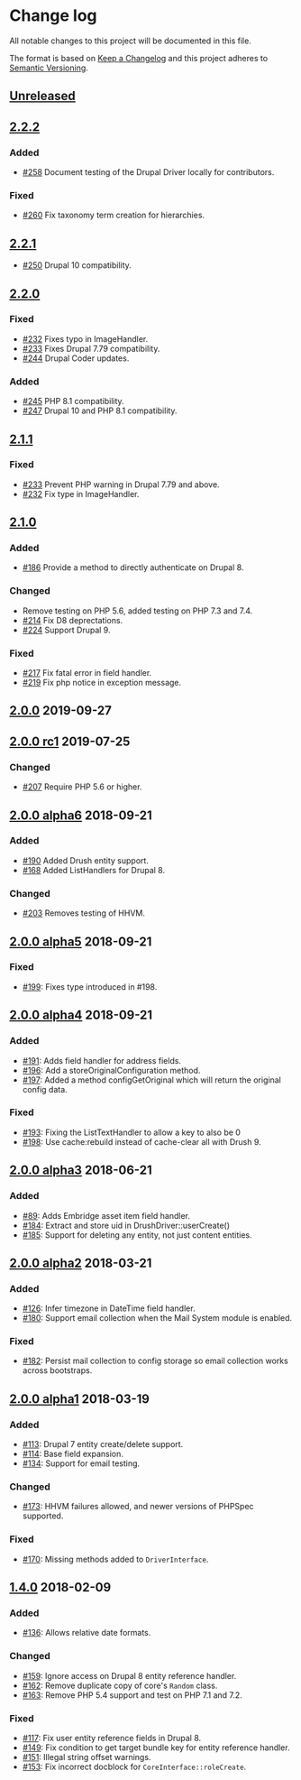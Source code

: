 # Change log

All notable changes to this project will be documented in this file.

The format is based on [Keep a Changelog](http://keepachangelog.com/)
and this project adheres to [Semantic Versioning](http://semver.org/).

## [Unreleased]
## [2.2.2]
### Added
  * [#258](https://github.com/jhedstrom/DrupalDriver/pull/258) Document testing of the Drupal Driver locally for contributors.
### Fixed
  * [#260](https://github.com/jhedstrom/DrupalDriver/pull/260) Fix taxonomy term creation for hierarchies.
## [2.2.1]
  * [#250](https://github.com/jhedstrom/DrupalDriver/pull/250) Drupal 10 compatibility.
## [2.2.0]
### Fixed
  * [#232](https://github.com/jhedstrom/DrupalDriver/pull/232) Fixes typo in ImageHandler.
  * [#233](https://github.com/jhedstrom/DrupalDriver/pull/233) Fixes Drupal 7.79 compatibility.
  * [#244](https://github.com/jhedstrom/DrupalDriver/pull/244) Drupal Coder updates.
### Added
  * [#245](https://github.com/jhedstrom/DrupalDriver/pull/245) PHP 8.1 compatibility.
  * [#247](https://github.com/jhedstrom/DrupalDriver/issues/247) Drupal 10 and PHP 8.1 compatibility.
## [2.1.1]
### Fixed
  * [#233](https://github.com/jhedstrom/DrupalDriver/pull/233) Prevent PHP warning in Drupal 7.79 and above.
  * [#232](https://github.com/jhedstrom/DrupalDriver/pull/232) Fix type in ImageHandler.
## [2.1.0]
### Added
  * [#186](https://github.com/jhedstrom/DrupalDriver/issues/168) Provide a method to directly authenticate on Drupal 8.
### Changed
  * Remove testing on PHP 5.6, added testing on PHP 7.3 and 7.4.
  * [#214](https://github.com/jhedstrom/DrupalDriver/pull/214) Fix D8 deprectations.
  * [#224](https://github.com/jhedstrom/DrupalDriver/pull/224) Support Drupal 9.
### Fixed
  * [#217](https://github.com/jhedstrom/DrupalDriver/pull/217) Fix fatal error in field handler.
  * [#219](https://github.com/jhedstrom/DrupalDriver/issues/219) Fix php notice in exception message.
## [2.0.0] 2019-09-27
## [2.0.0 rc1] 2019-07-25
### Changed
  * [#207](https://github.com/jhedstrom/DrupalDriver/pull/207) Require PHP 5.6 or higher.
## [2.0.0 alpha6] 2018-09-21
### Added
  * [#190](https://github.com/jhedstrom/DrupalDriver/pull/190) Added Drush entity support.
  * [#168](https://github.com/jhedstrom/DrupalDriver/issues/168) Added ListHandlers for Drupal 8.
### Changed
  * [#203](https://github.com/jhedstrom/DrupalDriver/pull/203) Removes testing of HHVM.
## [2.0.0 alpha5] 2018-09-21
### Fixed
  * [#199](https://github.com/jhedstrom/DrupalDriver/pull/199): Fixes type
    introduced in #198.
## [2.0.0 alpha4] 2018-09-21
### Added
  * [#191](https://github.com/jhedstrom/DrupalDriver/pull/191): Adds field
    handler for address fields.
  * [#196](https://github.com/jhedstrom/DrupalDriver/pull/196): Add a
    storeOriginalConfiguration method.
  * [#197](https://github.com/jhedstrom/DrupalDriver/pull/197): Added a method
    configGetOriginal which will return the original config data.
### Fixed
  * [#193](https://github.com/jhedstrom/DrupalDriver/pull/193): Fixing the
    ListTextHandler to allow a key to also be 0
  * [#198](https://github.com/jhedstrom/DrupalDriver/pull/198): Use
    cache:rebuild instead of cache-clear all with Drush 9.
## [2.0.0 alpha3] 2018-06-21
### Added
  * [#89](https://github.com/jhedstrom/DrupalDriver/pull/89): Adds Embridge asset
    item field handler.
  * [#184](https://github.com/jhedstrom/DrupalDriver/pull/184): Extract and store
    uid in DrushDriver::userCreate()
  * [#185](https://github.com/jhedstrom/DrupalDriver/pull/185): Support for
    deleting any entity, not just content entities.
## [2.0.0 alpha2] 2018-03-21
### Added
  * [#126](https://github.com/jhedstrom/DrupalDriver/pull/126): Infer timezone
    in DateTime field handler.
  * [#180](https://github.com/jhedstrom/DrupalDriver/pull/180): Support email
    collection when the Mail System module is enabled.
### Fixed
  * [#182](https://github.com/jhedstrom/DrupalDriver/pull/182): Persist mail
    collection to config storage so email collection works across bootstraps.

## [2.0.0 alpha1] 2018-03-19
### Added
  * [#113](https://github.com/jhedstrom/DrupalDriver/pull/113): Drupal 7 entity
    create/delete support.
  * [#114](https://github.com/jhedstrom/DrupalDriver/pull/114): Base field
    expansion.
  * [#134](https://github.com/jhedstrom/DrupalDriver/pull/134): Support for
    email testing.
### Changed
  * [#173](https://github.com/jhedstrom/DrupalDriver/pull/173): HHVM failures
    allowed, and newer versions of PHPSpec supported.
### Fixed
  * [#170](https://github.com/jhedstrom/DrupalDriver/pull/170): Missing methods
    added to `DriverInterface`.

## [1.4.0] 2018-02-09
### Added
  * [#136](https://github.com/jhedstrom/DrupalDriver/pull/136): Allows relative
    date formats.
### Changed
  * [#159](https://github.com/jhedstrom/DrupalDriver/pull/159): Ignore access on
    Drupal 8 entity reference handler.
  * [#162](https://github.com/jhedstrom/DrupalDriver/pull/162): Remove duplicate
    copy of core's `Random` class.
  * [#163](https://github.com/jhedstrom/DrupalDriver/pull/163): Remove PHP 5.4
    support and test on PHP 7.1 and 7.2.
### Fixed
  * [#117](https://github.com/jhedstrom/DrupalDriver/pull/117): Fix user entity
    reference fields in Drupal 8.
  * [#149](https://github.com/jhedstrom/DrupalDriver/pull/149): Fix condition to
    get target bundle key for entity reference handler.
  * [#151](https://github.com/jhedstrom/DrupalDriver/pull/151): Illegal string
    offset warnings.
  * [#153](https://github.com/jhedstrom/DrupalDriver/pull/153): Fix incorrect
    docblock for `CoreInterface::roleCreate`.


[Unreleased]: https://github.com/jhedstrom/DrupalDriver/compare/v2.2.2...HEAD
[2.2.2]: https://github.com/jhedstrom/DrupalDriver/compare/v2.2.1...v2.2.2
[2.2.1]: https://github.com/jhedstrom/DrupalDriver/compare/v2.2.0...v2.2.1
[2.2.0]: https://github.com/jhedstrom/DrupalDriver/compare/v2.1.1...v2.2.0
[2.1.1]: https://github.com/jhedstrom/DrupalDriver/compare/v2.1.0...v2.1.1
[2.1.0]: https://github.com/jhedstrom/DrupalDriver/compare/v2.0.0...v2.1.0
[2.0.0]: https://github.com/jhedstrom/DrupalDriver/compare/v2.0.0-rc1...v2.0.0
[2.0.0 rc1]: https://github.com/jhedstrom/DrupalDriver/compare/v2.0.0-alpha6...v2.0.0-rc1
[2.0.0 alpha6]: https://github.com/jhedstrom/DrupalDriver/compare/v2.0.0-alpha5...HEAD
[2.0.0 alpha5]: https://github.com/jhedstrom/DrupalDriver/compare/v2.0.0-alpha4...v2.0.0-alpha5
[2.0.0 alpha4]: https://github.com/jhedstrom/DrupalDriver/compare/v2.0.0-alpha3...v2.0.0-alpha4
[2.0.0 alpha3]: https://github.com/jhedstrom/DrupalDriver/compare/v2.0.0-alpha2...v2.0.0-alpha3
[2.0.0 alpha2]: https://github.com/jhedstrom/DrupalDriver/compare/v2.0.0-alpha1...v2.0.0-alpha2
[2.0.0 alpha1]: https://github.com/jhedstrom/DrupalDriver/compare/v1.4.0...v2.0.0-alpha1
[1.4.0]: https://github.com/jhedstrom/DrupalDriver/compare/v1.3.2...v1.4.0
